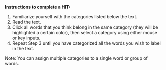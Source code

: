 **Instructions to complete a HIT:**
1. Familiarize yourself with the categories listed below the text. 
2. Read the text. 
3. Click all words that you think belong in the same category (they will be highlighted a certain color), then select a category using either mouse or key inputs. 
4. Repeat Step 3 until you have categorized all the words you wish to label in the text. 

Note: You can assign multiple categories to a single word or group of words. 
